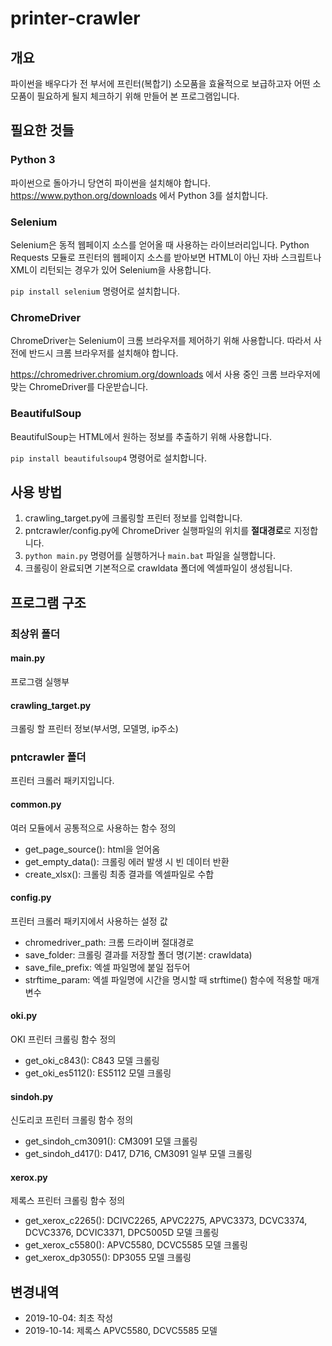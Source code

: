 # printer-crawler

## 개요

파이썬을 배우다가 전 부서에 프린터(복합기) 소모품을 효율적으로 보급하고자 어떤 소모품이 필요하게 될지 체크하기 위해 만들어 본 프로그램입니다.


## 필요한 것들

### Python 3

파이썬으로 돌아가니 당연히 파이썬을 설치해야 합니다. https://www.python.org/downloads 에서 Python 3를 설치합니다.

### Selenium

Selenium은 동적 웹페이지 소스를 얻어올 때 사용하는 라이브러리입니다. Python Requests 모듈로 프린터의 웹페이지 소스를 받아보면 HTML이 아닌 자바 스크립트나 XML이 리턴되는 경우가 있어 Selenium을 사용합니다. 

`pip install selenium` 명령어로 설치합니다.

### ChromeDriver 

ChromeDriver는 Selenium이 크롬 브라우저를 제어하기 위해 사용합니다. 따라서 사전에 반드시 크롬 브라우저를 설치해야 합니다.

https://chromedriver.chromium.org/downloads 에서 사용 중인 크롬 브라우저에 맞는 ChromeDriver를 다운받습니다.

### BeautifulSoup

BeautifulSoup는 HTML에서 원하는 정보를 추출하기 위해 사용합니다.

`pip install beautifulsoup4` 명령어로 설치합니다.


## 사용 방법

1. crawling_target.py에 크롤링할 프린터 정보를 입력합니다.
2. pntcrawler/config.py에 ChromeDriver 실행파일의 위치를 **절대경로**로 지정합니다.
3. `python main.py` 명령어를 실행하거나 `main.bat` 파일을 실행합니다.
4. 크롤링이 완료되면 기본적으로 crawldata 폴더에 엑셀파일이 생성됩니다.



## 프로그램 구조

### 최상위 폴더

#### main.py

프로그램 실행부

#### crawling_target.py

크롤링 할 프린터 정보(부서명, 모델명, ip주소)


### pntcrawler 폴더

프린터 크롤러 패키지입니다.

#### common.py

여러 모듈에서 공통적으로 사용하는 함수 정의

* get_page_source(): html을 얻어옴
* get_empty_data(): 크롤링 에러 발생 시 빈 데이터 반환
* create_xlsx(): 크롤링 최종 결과를 엑셀파일로 수합

#### config.py

프린터 크롤러 패키지에서 사용하는 설정 값

* chromedriver_path: 크롬 드라이버 절대경로
* save_folder: 크롤링 결과를 저장할 폴더 명(기본: crawldata)
* save_file_prefix: 엑셀 파일명에 붙일 접두어
* strftime_param: 엑셀 파일명에 시간을 명시할 때 strftime() 함수에 적용할 매개변수

#### oki.py

OKI 프린터 크롤링 함수 정의

* get_oki_c843(): C843 모델 크롤링
* get_oki_es5112(): ES5112 모델 크롤링

#### sindoh.py

신도리코 프린터 크롤링 함수 정의

* get_sindoh_cm3091(): CM3091 모델 크롤링
* get_sindoh_d417(): D417, D716, CM3091 일부 모델 크롤링

#### xerox.py

제록스 프린터 크롤링 함수 정의

* get_xerox_c2265(): DCIVC2265, APVC2275, APVC3373, DCVC3374, DCVC3376, DCVIC3371, DPC5005D 모델 크롤링
* get_xerox_c5580(): APVC5580, DCVC5585 모델 크롤링
* get_xerox_dp3055(): DP3055 모델 크롤링


## 변경내역

* 2019-10-04: 최초 작성
* 2019-10-14: 제록스 APVC5580, DCVC5585 모델 
